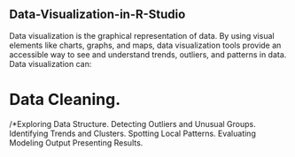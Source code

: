 ## Data-Visualization-in-R-Studio
Data visualization is the graphical representation of data. By using visual elements like charts, graphs, and maps, data visualization tools provide an accessible way to see and understand trends, outliers, and patterns in data. 
Data visualization can:
# Data Cleaning.
/*Exploring Data Structure.
Detecting Outliers and Unusual Groups.
Identifying Trends and Clusters.
Spotting Local Patterns.
Evaluating Modeling Output
Presenting Results.




